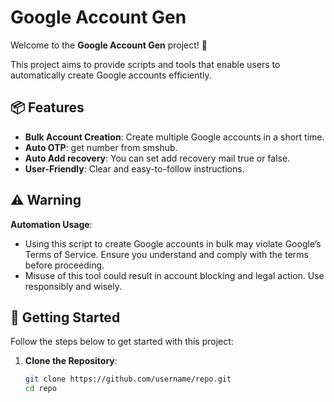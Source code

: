 # Google Account Gen

Welcome to the **Google Account Gen** project! 🎉

This project aims to provide scripts and tools that enable users to automatically create Google accounts efficiently.

## 📦 Features

- **Bulk Account Creation**: Create multiple Google accounts in a short time.
- **Auto OTP**: get number from smshub.
- **Auto Add recovery**: You can set add recovery mail true or false.
- **User-Friendly**: Clear and easy-to-follow instructions.

## ⚠️ Warning

**Automation Usage**:
- Using this script to create Google accounts in bulk may violate Google’s Terms of Service. Ensure you understand and comply with the terms before proceeding.
- Misuse of this tool could result in account blocking and legal action. Use responsibly and wisely.

## 🚀 Getting Started

Follow the steps below to get started with this project:

1. **Clone the Repository**:
   ```bash
   git clone https://github.com/username/repo.git
   cd repo
